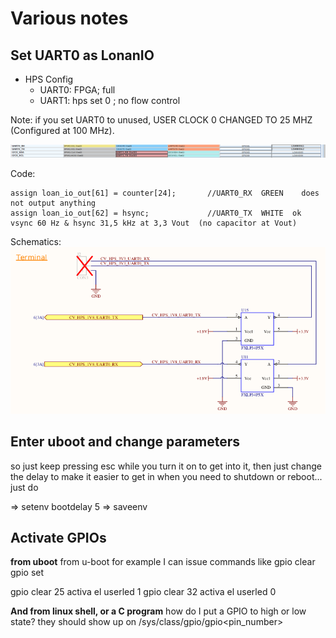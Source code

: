 # Various notes
Set UART0 as LonanIO
--------------------


* HPS Config 	    
	* UART0: FPGA; full						
	* UART1: hps set 0 ; no flow control

Note: if you set UART0 to unused, USER CLOCK 0 CHANGED TO 25 MHZ (Configured at 100 MHz).    


![](./README_files/pasted_image001.png)  

Code:  
```
assign loan_io_out[61] = counter[24];		//UART0_RX	GREEN	 does not output anything
assign loan_io_out[62] = hsync;				//UART0_TX	WHITE  ok vsync 60 Hz & hsync 31,5 kHz at 3,3 Vout  (no capacitor at Vout)
```


Schematics:  
![](./README_files/pasted_image.png)


Enter uboot and change parameters
---------------------------------
so just keep pressing esc while you turn it on to get into it, then just change the delay to make it easier to get in when you need to shutdown or reboot... just do

=> setenv bootdelay 5
=> saveenv



Activate GPIOs
--------------
**from uboot**
from u-boot for example I can issue commands like
gpio clear <pin>
gpio set <pin>

gpio clear 25  		activa el userled 1
gpio clear 32  		activa el userled 0

**And from linux shell, or a C program** how do I put a GPIO to high or low state?
they should show up on /sys/class/gpio/gpio<pin_number>

